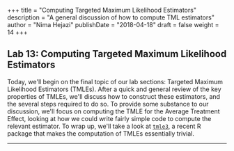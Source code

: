 +++
title = "Computing Targeted Maximum Likelihood Estimators"
description = "A general discussion of how to compute TML estimators"
author = "Nima Hejazi"
publishDate = "2018-04-18"
draft = false
weight = 14
+++

## Lab 13: Computing Targeted Maximum Likelihood Estimators

Today, we'll begin on the final topic of our lab sections:
Targeted Maximum Likelihood Estimators (TMLEs). After a quick and general review
of the key properties of TMLEs, we'll discuss how to construct these estimators,
and the several steps required to do so. To provide some substance to our
discussion, we'll focus on computing the TMLE for the Average Treatment Effect,
looking at how we could write fairly simple code to compute the relevant
estimator. To wrap up, we'll take a look at
[`tmle3`](https://github.com/jeremyrcoyle/tmle3), a recent R package that makes
the computation of TMLEs essentially trivial.

---

